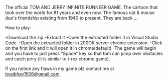 The official TOM AND JERRY INFINITE RUNNEER GAME.
The cartoon that took over the world for 81 years and even now.
The famous cat & mouse duo's friendship existing from 1940 to present.
They are back ...

How to play-

-Download the zip
-Extract it
-Open the extracted folder it in Visual Studio Code.
-Open the extracted folder in 200OK server chrome extension.
-Click on the first link and it will open it in chrome(default)
-The game will begin and you have to just press "Space" key so that tom can jump over obstacles and catch jerry (it is similar to t-rex chrome game).

If you notice any flaws in my game plz contact me at bvaibhav1506@gmail.com.
